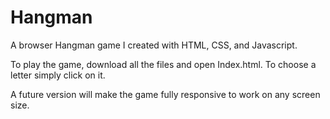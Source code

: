 # Hangman

A browser Hangman game I created with HTML, CSS, and Javascript. 

To play the game, download all the files and open Index.html. To choose a letter simply click on it.

A future version will make the game fully responsive to work on any screen size.
